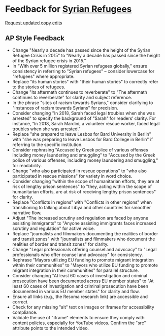 # Feedback for [Syrian Refugees](https://renatadaou.github.io/migration)

[Request updated copy edits](https://github.com/jsoma/data-studio-projects-2024/issues/new/choose)

## AP Style Feedback

- Change "Nearly a decade has passed since the height of the Syrian Refugee Crisis in 2015" to "Nearly a decade has passed since the height of the Syrian refugee crisis in 2015."
- In "With over 5 million registered Syrian refugees globally," ensure consistency in referring to "Syrian refugees" – consider lowercase for "refugees" where appropriate.
- Replace "its human stories" with "their human stories" to correctly refer to the stories of refugees.
- Change "its aftermath continues to reverberate" to "The aftermath continues to reverberate" for clarity and subject reference.
- In the phrase "sites of racism towards Syrians," consider clarifying to "instances of racism towards Syrians" for precision.
- Consider changing "In 2018, Sarah faced legal troubles when she was arrested" to specify the background of "Sarah" for readers’ clarity. For instance, "In 2018, Sarah Mardini, a volunteer rescue worker, faced legal troubles when she was arrested."
- Replace "she prepared to leave Lesbos for Bard University in Berlin" with "she was preparing to leave Lesbos for Bard College in Berlin" if referring to the specific institution.
- Consider rephrasing "Accused by Greek police of various offenses including money laundering and smuggling" to "Accused by the Greek police of various offenses, including money laundering and smuggling," for readability.
- Change "who also participated in rescue operations" to "who also participated in rescue missions" for variety in word choice.
- Consider changing "within the scope of humanitarian efforts, they are at risk of lengthy prison sentences" to "they, acting within the scope of humanitarian efforts, are at risk of receiving lengthy prison sentences" for clarity.
- Replace "Conflicts in regions" with "Conflicts in other regions" when transitioning to talking about Libya and other countries for smoother narrative flow.
- Adjust "The increased scrutiny and regulation are faced by anyone assisting immigrants" to "Anyone assisting immigrants faces increased scrutiny and regulation" for active voice.
- Replace "journalists and filmmakers documenting the realities of border and transit zones" with "journalists and filmmakers who document the realities of border and transit zones" for clarity.
- Change "Legal professionals offering counsel and advocacy" to "Legal professionals who offer counsel and advocacy" for consistency.
- Rephrase "Mayors utilizing EU funding to promote migrant integration within their communities" to "Mayors who utilize EU funding to promote migrant integration in their communities" for parallel structure.
- Consider changing "At least 60 cases of investigation and criminal prosecution have been documented across EU member states" to "At least 60 cases of investigation and criminal prosecution have been documented in various EU member states" for clarity and flow.
- Ensure all links (e.g., the Resoma research link) are accessible and correct.
- Check for any missing "alt" text on images or iframes for accessibility compliance.
- Validate the use of "iframe" elements to ensure they comply with content policies, especially for YouTube videos. Confirm the "src" attribute points to the intended video.